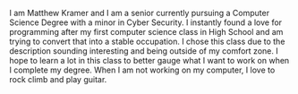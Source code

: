 I am Matthew Kramer and I am a senior currently pursuing a Computer Science Degree with a minor in Cyber Security. I instantly found a love for programming after my first computer science class in High School and am trying to convert that into a stable occupation. I chose this class due to the description sounding interesting and being outside of my comfort zone. I hope to learn a lot in this class to better gauge what I want to work on when I complete my degree. When I am not working on my computer, I love to rock climb and play guitar.
